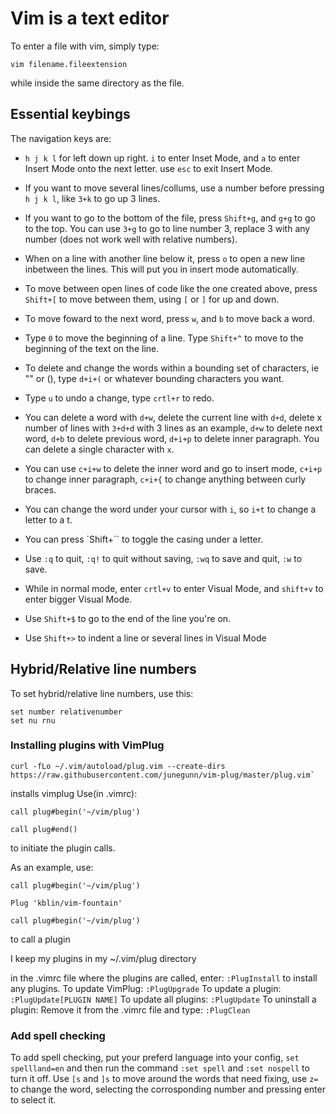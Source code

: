 # Vim is a text editor
To enter a file with vim, simply type:
```
vim filename.fileextension
```
while inside the same directory as the file.

## Essential keybings
The navigation keys are:
- `h j k l` for left down up right. `i` to enter Inset Mode, and `a` to enter Insert Mode onto the next letter. use `esc` to exit Insert Mode.

- If you want to move several lines/collums, use a number before pressing `h j k l`, like `3+k` to go up 3 lines.

- If you want to go to the bottom of the file, press `Shift+g`, and `g+g` to go to the top. You can use `3+g` to go to line number 3, replace 3 with any number (does not work well with relative numbers).

- When on a line with another line below it, press `o` to open a new line inbetween the lines. This will put you in insert mode automatically.

- To move between open lines of code like the one created above, press `Shift+[` to move between them, using `[` or `]` for up and down.

- To move foward to the next word, press `w`, and `b` to move back a word.

- Type `0` to move the beginning of a line. Type `Shift+^` to move to the beginning of the text on the line.

- To delete and change the words within a bounding set of characters, ie "" or (), type `d+i+(` or whatever bounding characters you want.

- Type `u` to undo a change, type `crtl+r` to redo.

- You can delete a word with `d+w`, delete the current line with `d+d`, delete x number of lines with `3+d+d` with 3 lines as an example, `d+w` to delete next word, `d+b` to delete previous word, `d+i+p` to delete inner paragraph. You can delete a single character with `x`.

- You can use `c+i+w` to delete the inner word and go to insert mode, `c+i+p` to change inner paragraph, `c+i+{` to change anything between curly braces.

- You can change the word under your cursor with `i`, so `i+t` to change a letter to a t.

- You can press `Shift+`` to toggle the casing under a letter.

- Use `:q` to quit, `:q!` to quit without saving, `:wq` to save and quit, `:w` to save.

- While in normal mode, enter `crtl+v` to enter Visual Mode, and `shift+v` to enter bigger Visual Mode.

- Use `Shift+$` to go to the end of the line you're on.

- Use `Shift+>` to indent a line or several lines in Visual Mode

## Hybrid/Relative line numbers
To set hybrid/relative line numbers, use this:
```
set number relativenumber
set nu rnu
```

### Installing plugins with VimPlug
```
curl -fLo ~/.vim/autoload/plug.vim --create-dirs https://raw.githubusercontent.com/junegunn/vim-plug/master/plug.vim`
```
installs vimplug
Use(in .vimrc):
```
call plug#begin('~/vim/plug')

call plug#end()
```
to initiate the plugin calls.

As an example, use:
```
call plug#begin('~/vim/plug')

Plug 'kblin/vim-fountain'

call plug#begin('~/vim/plug')
```
to call a plugin

I keep my plugins in my ~/.vim/plug directory

in the .vimrc file where the plugins are called, enter:
`:PlugInstall` to install any plugins.
To update VimPlug:
`:PlugUpgrade`
To update a plugin:
`:PlugUpdate[PLUGIN NAME]`
To update all plugins:
`:PlugUpdate`
To uninstall a plugin:
Remove it from the .vimrc file and type:
`:PlugClean`

### Add spell checking
To add spell checking, put your preferd language into your config, `set spellland=en` and then run the command `:set spell` and `:set nospell` to turn it off. Use `[s` and `]s` to move around the words that need fixing, use `z=` to change the word, selecting the corrosponding number and pressing enter to select it.

